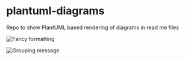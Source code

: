 # plantuml-diagrams
Repo to show PlantUML based rendering of diagrams in read me files

![Fancy formatting](http://www.plantuml.com/plantuml/proxy?cache=no&src=https://raw.githubusercontent.com/huornlmj/plantuml-diagrams/master/diagram-01.iuml)

![Grouping message](http://www.plantuml.com/plantuml/proxy?cache=no&src=https://raw.githubusercontent.com/huornlmj/plantuml-diagrams/master/diagram-02.iuml)
